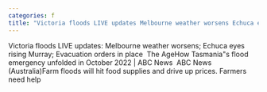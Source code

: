 ```yaml
---
categories: f
title: "Victoria floods LIVE updates Melbourne weather worsens Echuca eyes rising Murray Evacuation orders in place  The Age"
---
```

Victoria floods LIVE updates: Melbourne weather worsens; Echuca eyes rising Murray; Evacuation orders in place&nbsp;&nbsp;The AgeHow Tasmania"s flood emergency unfolded in October 2022 | ABC News&nbsp;&nbsp;ABC News (Australia)Farm floods will hit food supplies and drive up prices. Farmers need help